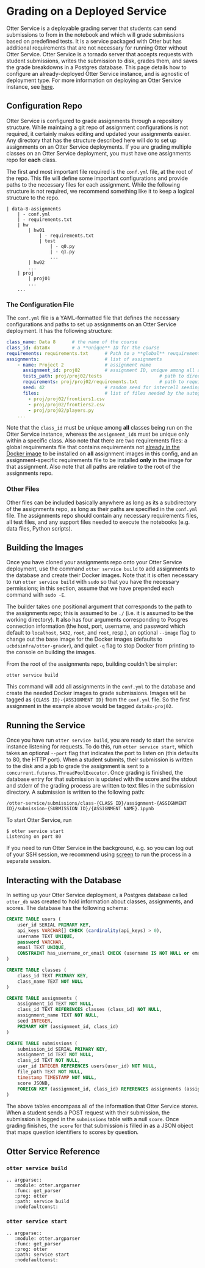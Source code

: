 # Grading on a Deployed Service

Otter Service is a deployable grading server that students can send submissions to from in the notebook and which will grade submissions based on predefined tests. It is a service packaged with Otter but has additional requirements that are not necessary for running Otter without Otter Service. Otter Service is a tornado server that accepts requests with student submissions, writes the submission to disk, grades them, and saves the grade breakdowns in a Postgres database. This page details how to configure an already-deployed Otter Service instance, and is agnostic of deployment type. For more information on deploying an Otter Service instance, see [here](deploy_service.md). 

## Configuration Repo

Otter Service is configured to grade assignments through a repository structure. While maintaing a git repo of assignment configurations is not required, it certainly makes editing and updated your assignments easier. Any directory that has the structure described here will do to set up assignments on an Otter Service deployments. If you are grading multiple classes on an Otter Service deployment, you must have one assignments repo for **each** class.

The first and most important file required is the `conf.yml` file, at the root of the repo. This file will define some important configurations and provide paths to the necessary files for each assignment. While the following structure is not required, we recommend something like it to keep a logical structure to the repo.

```
| data-8-assignments
    | - conf.yml
    | - requirements.txt
    | hw
        | hw01
            | - requirements.txt
            | test
                | - q0.py
                | - q1.py
                ...
        | hw02
        ...
    | proj
        | proj01
        ...
    ...
```

### The Configuration File

The `conf.yml` file is a YAML-formatted file that defines the necessary configurations and paths to set up assignments on an Otter Service deployment. It has the following structure:

```yaml
class_name: Data 8      # the name of the course
class_id: data8x        # a **unique** ID for the course
requirements: requirements.txt      # Path to a **global** reuquirements file
assignments:                        # list of assignments
    - name: Project 2               # assignment name
      assignment_id: proj02         # assignment ID, unique among all assignments in this config
      tests_path: proj/proj02/tests                     # path to directory of tests for this assignment
      requirements: proj/proj02/requirements.txt        # path to requirements specific to **this** assignment
      seed: 42                      # random seed for intercell seeding
      files:                        # list of files needed by the autograder, e.g. data files
        - proj/proj02/frontiers1.csv
        - proj/proj02/frontiers2.csv
        - proj/proj02/players.py
    ...
```

Note that the `class_id` must be unique among **all** classes being run on the Otter Service instance, whereas the `assignment_id`s must be unique only within a specific class. Also note that there are two requirements files: a global requirements file that contains requirements not [already in the Docker image](otter_grade.html#requirements) to be installed on **all** assignment images in this config, and an assignment-specific requirements file to be installed **only** in the image for that assignment. Also note that all paths are relative to the root of the assignments repo.

### Other Files

Other files can be included basically anywhere as long as its a subdirectory of the assignments repo, as long as their paths are specified in the `conf.yml` file. The assignments repo should contain any necessary requirements files, all test files, and any support files needed to execute the notebooks (e.g. data files, Python scripts).

## Building the Images

Once you have cloned your assignments repo onto your Otter Service deployment, use the command `otter service build` to add assignments to the database and create their Docker images. Note that it is often necessary to run `otter service build` with `sudo` so that you have the necessary permissions; in this section, assume that we have prepended each command with `sudo -E`.

The builder takes one positional argument that corresponds to the path to the assignments repo; this is assumed to be `./` (i.e. it is assumed to be the working directory). It also has four arguments corresponding to Posgres connection information (the host, port, username, and password which default to `localhost`, `5432`, `root`, and `root`, resp.), an optional `--image` flag to change out the base image for the Docker images (defaults to `ucbdsinfra/otter-grader`), and quiet `-q` flag to stop Docker from printing to the console on building the images.

From the root of the assignments repo, building couldn't be simpler:

```
otter service build
```

This command will add all assignments in the `conf.yml` to the database and create the needed Docker images to grade submissions. Images will be tagged as `{CLASS ID}-{ASSIGNMENT ID}` from the `conf.yml` file. So the first assignment in the example above would be tagged `data8x-proj02`.

## Running the Service

Once you have run `otter service build`, you are ready to start the service instance listening for requests. To do this, run `otter service start`, which takes an optional `--port` flag that indicates the port to listen on (this defaults to 80, the HTTP port). When a student submits, their submission is written to the disk and a job to grade the assignment is sent to a `concurrent.futures.ThreadPoolExecutor`. Once grading is finished, the database entry for that submission is updated with the score and the stdout and stderr of the grading process are written to text files in the submission directory. A submission is written to the following path:

```
/otter-service/submissions/class-{CLASS ID}/assignment-{ASSIGNMENT ID}/submission-{SUBMISSION ID}/{ASSIGNMENT NAME}.ipynb
```

To start Otter Service, run

```
$ otter service start
Listening on port 80
```

If you need to run Otter Service in the background, e.g. so you can log out of your SSH session, we recommend using [screen](https://linuxize.com/post/how-to-use-linux-screen/) to run the process in a separate session.

## Interacting with the Database

In setting up your Otter Service deployment, a Postgres database called `otter_db` was created to hold information about classes, assignments, and scores. The database has the following schema:

```sql
CREATE TABLE users (
    user_id SERIAL PRIMARY KEY,
    api_keys VARCHAR[] CHECK (cardinality(api_keys) > 0),
    username TEXT UNIQUE,
    password VARCHAR,
    email TEXT UNIQUE,
    CONSTRAINT has_username_or_email CHECK (username IS NOT NULL or email IS NOT NULL)
)

CREATE TABLE classes (
    class_id TEXT PRIMARY KEY,
    class_name TEXT NOT NULL
)

CREATE TABLE assignments (
    assignment_id TEXT NOT NULL,
    class_id TEXT REFERENCES classes (class_id) NOT NULL,
    assignment_name TEXT NOT NULL,
    seed INTEGER,
    PRIMARY KEY (assignment_id, class_id)
)

CREATE TABLE submissions (
    submission_id SERIAL PRIMARY KEY,
    assignment_id TEXT NOT NULL,
    class_id TEXT NOT NULL,
    user_id INTEGER REFERENCES users(user_id) NOT NULL,
    file_path TEXT NOT NULL,
    timestamp TIMESTAMP NOT NULL,
    score JSONB,
    FOREIGN KEY (assignment_id, class_id) REFERENCES assignments (assignment_id, class_id)
)
```

The above tables encompass all of the information that Otter Service stores. When a student sends a POST request with their submission, the submission is logged in the `submissions` table with a null `score`. Once grading finishes, the `score` for that submission is filled in as a JSON object that maps question identifiers to scores by question.

## Otter Service Reference

### `otter service build`

```eval_rst
.. argparse::
   :module: otter.argparser
   :func: get_parser
   :prog: otter
   :path: service build
   :nodefaultconst:
```

### `otter service start`

```eval_rst
.. argparse::
   :module: otter.argparser
   :func: get_parser
   :prog: otter
   :path: service start
   :nodefaultconst:
```
